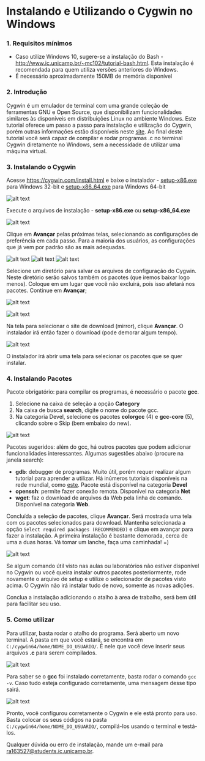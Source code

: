 ﻿# Instalando e Utilizando o Cygwin no Windows

### 1. Requisitos mínimos

- Caso utilize Windows 10, sugere-se a instalação do Bash - http://www.ic.unicamp.br/~mc102/tutorial-bash.html. Esta instalação é recomendada para quem utiliza versões anteriores do Windows.
- É necessário aproximadamente 150MB de memória disponível

### 2. Introdução

Cygwin é um emulador de terminal com uma grande coleção de ferramentas GNU e Open Source, que disponibilizam funcionalidades similares às disponíveis em distribuições Linux no ambiente Windows. 
Este tutorial oferece um passo a passo para instalação e utilização do Cygwin, porém outras informações estão disponíveis neste [site](https://cygwin.com/install.html). Ao final deste tutorial você será capaz de compilar e rodar programas .c no terminal Cygwin diretamente no Windows, sem a necessidade de utilizar uma máquina virtual.

### 3. Instalando o Cygwin
Acesse https://cygwin.com/install.html e baixe o instalador - [setup-x86.exe](https://cygwin.com/setup-x86.exe) para Windows 32-bit e [setup-x86_64.exe](https://cygwin.com/setup-x86_64.exe) para Windows 64-bit

![alt text][img1]

Execute o arquivos de instalação - **setup-x86.exe** ou **setup-x86_64.exe**

![alt text][img2]

Clique em **Avançar** pelas próximas telas, selecionando as configurações de preferência em cada passo. Para a maioria dos usuários, as configurações que já vem por padrão são as mais adequadas.

![alt text][img3]
![alt text][img4]
![alt text][img5]

Selecione um diretório para salvar os arquivos de configuração do Cygwin. Neste diretório serão salvos também os pacotes (que iremos baixar logo menos). Coloque em um lugar que você não excluirá, pois isso afetará nos pacotes. Continue em **Avançar**;

![alt text][img6]

![alt text][img7]

Na tela para selecionar o site de download (mirror), clique **Avançar**. O instalador irá então fazer o download (pode demorar algum tempo).

![alt text][img8]

O instalador irá abrir uma tela para selecionar os pacotes que se quer instalar.

### 4. Instalando Pacotes

Pacote obrigatório: para compilar os programas, é necessário o pacote **gcc**.
1. Selecione na caixa de seleção a opção **Category**
2. Na caixa de busca **search**, digite o nome do pacote gcc. 
3. Na categoria Devel, selecione os pacotes **colorgcc** (4) e **gcc-core** (5), clicando sobre o Skip (bem embaixo do new).

![alt text][img9]

Pacotes sugeridos: além do gcc, há outros pacotes que podem adicionar funcionalidades interessantes. Algumas sugestões abaixo (procure na janela search):
- **gdb**: debugger de programas. Muito útil, porém requer realizar algum tutorial para aprender a utilizar. Há inúmeros tutoriais disponíveis na rede mundial, como [este](https://www.cs.umd.edu/~srhuang/teaching/cmsc212/gdb-tutorial-handout.pdf). Pacote está disponível na categoria **Devel**
- **openssh**: permite fazer conexão remota. Disponível na categoria **Net**
- **wget**: faz o download de arquivos da Web pela linha de comando. Disponível na categoria **Web**.

Concluída a seleção de pacotes, clique **Avançar**. Será mostrada uma tela com os pacotes selecionados para download. Mantenha selecionada a opção ``Select required packages (RECOMMENDED)`` e clique em avançar para fazer a instalação. A primeira instalação é bastante demorada, cerca de uma a duas horas. Vá tomar um lanche, faça uma caminhada! =)

![alt text][img10]

Se algum comando útil visto nas aulas ou laboratórios não estiver disponível no Cygwin ou você queira instalar outros pacotes posteriormente, rode novamente o arquivo de setup e utilize o selecionador de pacotes visto acima. O Cygwin não irá instalar tudo de novo, somente as novas adições.

Conclua a instalação adicionando o atalho à area de trabalho, será bem útil para facilitar seu uso.

### 5. Como utilizar

Para utilizar, basta rodar o atalho do programa. Será aberto um novo terminal. A pasta em que você estará, se encontra em `C:/cygwin64/home/NOME_DO_USUARIO/`. É nele que você deve inserir seus arquivos **.c** para serem compilados.

![alt text][img11]

Para saber se o **gcc** foi instalado corretamente, basta rodar o comando ``gcc -v``. Caso tudo esteja configurado corretamente, uma mensagem desse tipo sairá.

![alt text][img12]

Pronto, você configurou corretamente o Cygwin e ele está pronto para uso. Basta colocar os seus códigos na pasta `C:/cygwin64/home/NOME_DO_USUARIO/`, compilá-los usando o terminal e testá-los.

Qualquer dúvida ou erro de instalação, mande um e-mail para ra163527@students.ic.unicamp.br.

[img1]: https://raw.githubusercontent.com/AllanNozomu/cygwin_tutorial/master/imgs/img1.png ""
[img2]: https://raw.githubusercontent.com/AllanNozomu/cygwin_tutorial/master/imgs/img2.png ""
[img3]: https://raw.githubusercontent.com/AllanNozomu/cygwin_tutorial/master/imgs/img3.png ""
[img4]: https://raw.githubusercontent.com/AllanNozomu/cygwin_tutorial/master/imgs/img4.png ""
[img5]: https://raw.githubusercontent.com/AllanNozomu/cygwin_tutorial/master/imgs/img5.png ""
[img6]: https://raw.githubusercontent.com/AllanNozomu/cygwin_tutorial/master/imgs/img6.png ""
[img7]: https://raw.githubusercontent.com/AllanNozomu/cygwin_tutorial/master/imgs/img7.png ""
[img8]: https://raw.githubusercontent.com/AllanNozomu/cygwin_tutorial/master/imgs/img8.png ""
[img9]: https://raw.githubusercontent.com/AllanNozomu/cygwin_tutorial/master/imgs/img9.png ""
[img10]: https://raw.githubusercontent.com/AllanNozomu/cygwin_tutorial/master/imgs/img10.png ""
[img11]: https://raw.githubusercontent.com/AllanNozomu/cygwin_tutorial/master/imgs/img11.png ""
[img12]: https://raw.githubusercontent.com/AllanNozomu/cygwin_tutorial/master/imgs/img12.png ""
